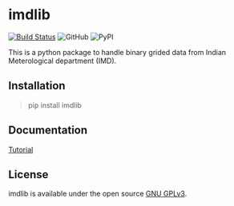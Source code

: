 # imdlib

[![Build Status](https://travis-ci.org/iamsaswata/cct_nn.svg?branch=master)](https://travis-ci.org/iamsaswata/cct_nn)
![GitHub](https://img.shields.io/github/license/iamsaswata/cct_nn)
![PyPI](https://img.shields.io/pypi/v/imdlib)

This is a python package to handle binary grided data from Indian Meterological department (IMD).

## Installation

> pip install imdlib

## Documentation

[Tutorial](https://saswatanandi.github.io/softwares/imdlib)

## License

imdlib is available under the open source  [GNU GPLv3](https://www.gnu.org/licenses/gpl-3.0.en.html).